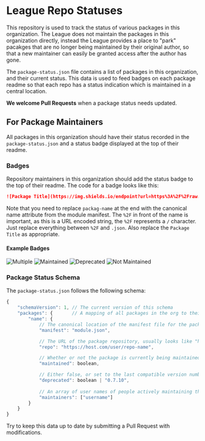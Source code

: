 # League Repo Statuses
This repository is used to track the status of various packages in this organization. The League does not maintain the packages in this organization directly, instead the League provides a place to "park" pacakges that are no longer being maintained by their original author, so that a new maintainer can easily be granted access after the author has gone.

The `package-status.json` file contains a list of packages in this organization, and their current status. This data is used to feed badges on each package readme so that each repo has a status indication which is maintained in a central location.

**We welcome Pull Requests** when a package status needs updated.

## For Package Maintainers
All packages in this organization should have their status recorded in the `package-status.json` and a status badge displayed at the top of their readme.

### Badges
Repository maintainers in this organization should add the status badge to the top of their readme. The code for a badge looks like this:

```md
![Package Title](https://img.shields.io/endpoint?url=https%3A%2F%2Fraw.githubusercontent.com%2FLeague-of-Foundry-Developers%2Fleague-repo-status%2Fshields-endpoint%2Fpackage-name.json)
```

Note that you need to replace `packag-name` at the end with the canonical name attribute from the module manifest. The `%2F` in front of the name is important, as this is a URL encoded string, the `%2F` represents a `/` character. Just replace everything between `%2F` and `.json`. Also replace the `Package Title` as appropriate.

#### Example Badges
![Multiple](https://img.shields.io/endpoint?url=https%3A%2F%2Fraw.githubusercontent.com%2FLeague-of-Foundry-Developers%2Fleague-repo-status%2Fshields-endpoint%2Fexample-maintained-multiple.json)
![Maintained](https://img.shields.io/endpoint?url=https%3A%2F%2Fraw.githubusercontent.com%2FLeague-of-Foundry-Developers%2Fleague-repo-status%2Fshields-endpoint%2Fexample-maintained.json)
![Deprecated](https://img.shields.io/endpoint?url=https%3A%2F%2Fraw.githubusercontent.com%2FLeague-of-Foundry-Developers%2Fleague-repo-status%2Fshields-endpoint%2Fexample-not-maintained.json)
![Not Maintained](https://img.shields.io/endpoint?url=https%3A%2F%2Fraw.githubusercontent.com%2FLeague-of-Foundry-Developers%2Fleague-repo-status%2Fshields-endpoint%2Fexample-deprecated.json)

### Package Status Schema
The `package-status.json` follows the following schema:

```js
{
	"schemaVersion": 1, // The current version of this schema
	"packages": {       // A mapping of all packages in the org to their canonical name (from their manifest)
		"name": {
			// The canonical location of the manifest file for the package - should be valid for installation
			"manifest": "module.json",

			// The URL of the package repository, usually looks like "https://github.com/username/repo-name"
			"repo": "https://host.com/user/repo-name",

			// Whether or not the package is currently being maintained
			"maintained": boolean,

			// Either false, or set to the last compatible version number if the package should no longer be maintained due to being too outdated/unneeded                  
			"deprecated": boolean | "0.7.10",
			
			// An array of user names of people actively maintaining the project.             
			"maintainers": ["username"]
		}
	}
}
```

Try to keep this data up to date by submitting a Pull Request with modifications.